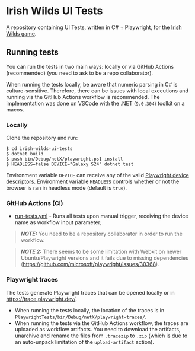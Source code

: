 # Irish Wilds UI Tests

A repository containing UI Tests, written in C# + Playwright, for the [Irish Wilds game](https://games.spinberry.com/irish_wilds_demo_site).

## Running tests

You can run the tests in two main ways: locally or via GitHub Actions (recommended) (you need to ask to be a repo collaborator).

When running the tests locally, be aware that numeric parsing in C# is culture-sensitive. Therefore, there can be issues with local executions and running via the GitHub Actions workflow is recommended. The implementation was done on VSCode with the .NET (`9.0.304`) toolkit on a macos.

### Locally

Clone the repository and run:

    $ cd irish-wilds-ui-tests
    $ dotnet build
    $ pwsh bin/Debug/netX/playwright.ps1 install
    $ HEADLESS=false DEVICE="Galaxy S24" dotnet test

Environment variable `DEVICE` can receive any of the valid [Playwright device descriptors](https://github.com/microsoft/playwright/blob/main/packages/playwright-core/src/server/deviceDescriptorsSource.json). Environment variable `HEADLESS` controls whether or not the browser is ran in headless mode (default is `true`).

### GitHub Actions (CI)

-   [run-tests.yml](https://github.com/nbaldzhiev/irish-wilds-ui-tests/blob/main/.github/workflows/run-tests.yml) - Runs all tests upon manual trigger, receiving the device name as workflow input parameter;

> **_NOTE:_** You need to be a repository collaborator in order to run the workflow.

> **_NOTE 2:_** There seems to be some limitation with Webkit on newer Ubuntu/Playwright versions and it fails due to missing dependencies (https://github.com/microsoft/playwright/issues/30368).

### Playwright traces

The tests generate Playwright traces that can be opened locally or in https://trace.playwright.dev/.

- When running the tests locally, the location of the traces is in `PlaywrightTests/bin/Debug/netX/playwright-traces/`.
- When running the tests via the GitHub Actions workflow, the traces are uploaded as workflow artifacts. You need to download the artifacts, unarchive and rename the files from `.tracezip` to `.zip` (which is due to an auto-unpack limitation of the `upload-artifact` action).
